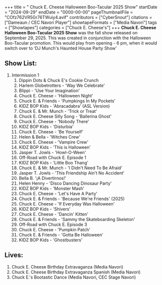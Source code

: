 +++
title = " Chuck E. Cheese Halloween Boo-Tacular 2025 Show"
startDate = "2024-09-29"
endDate = "0000-00-00"
pageThumbnailFile = "COfz762VR5Gr76TWuiy4.avif"
contributors = ["CyberSnout"]
citations = ["Dameaun / CEC Navori Player"]
showtapeFormats = ["Media Navori"]
tags = ["Showtapes"]
categories = ["Chuck E. Cheese's"]
+++
**Chuck E. Cheese Halloween Boo-Tacular 2025 Show** was the fall show released on September 29, 2025. This was created in conjunction with the Halloween Boo-Tacular promotion. This would play from opening - 6 pm, when it would switch over to ‘DJ Munch's Haunted House Party Show’

## Show List: 
1. Intermission 1
      1. Dippin Dots & Chuck E's Cookie Crunch
      2. Harlem Globetrotters - 'Way We Celebrate'
      3. Blippi - 'Use Your Imagination'
      4. Chuck E. Cheese - 'Halloween Night'
      5. Chuck E. & Friends - 'Pumpkings In My Pockets'
      6. KIDZ BOP Kids - 'Abracadabra' (ASL Version)
      7. Chuck E. & Mr. Munch - 'Trick or Treat'
      8. Chuck E. Cheese Silly Song - 'Ballerina Ghost'
      9. Chuck E. Cheese - 'Nobody There'
      10. KIDZ BOP Kids - 'Disturbia'
      11. Chuck E. Cheese - 'Be Yourself'
      12. Helen & Bella - 'Witches Crew'
      13. Chuck E. Cheese - 'Vampire Crew'
      14. KIDZ BOP Kids - 'This is Halloween'
      15. Jasper T. Jowls - 'Howl-O-Ween'
      16. Off-Road with Chuck E. Episode 1
      17. KIDZ BOP Kids - 'Little Boo Thang'
      18. Chuck E. & Mr. Munch - 'I Didn't Need To Be Afraid'
      19. Jasper T. Jowls - 'This Friendship Ain't No Accident'
      20. Bella B. '¡A Divertirnos!'
      21. Helen Henny - 'Disco Dancing Dinosaur Party'
      22. KIDZ BOP Kids - 'Monster Mash'
      23. Chuck E. Cheese - 'Let's Have A Party'
      24. Chuck E. & Friends - 'Because We're Friends' (2025)
      25. Chuck E. Cheese - 'If Everyday Was Halloween'
      26. KIDZ BOP Kids - 'Shivers'
      27. Chuck E. Cheese - 'Dancin' Kitten'
      28. Chuck E. & Friends - 'Sammy the Skateboarding Skeleton'
      29. Off-Road with Chuck E. Episode 3
      30. Chuck E. Cheese - 'Pumpkin Patch'
      31. Chuck E. & Friends - 'Gotta Be Halloween'
      32. KIDZ BOP Kids - 'Ghostbusters'

## Lives:
1. Chuck E. Cheese Birthday Extravaganza (Media Navori)
2. Chuck E. Cheese Birthday Extravaganza Spanish (Media Navori)
3. Chuck E.'s Bootastic Dance (Media Navori, CEC Stage Navori)

